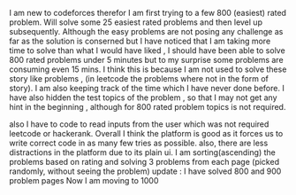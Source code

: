 I am new to codeforces therefor I am first trying to a few 800 (easiest) rated problem.
Will solve some 25 easiest rated problems and then level up subsequently.
Although the easy problems are not posing any challenge as far as the solution is conserned but I have noticed that I am taking more time to solve than what I would have liked , I should have been able to solve 800 rated problems under 5 minutes but to my surprise some problems are consuming even 15 mins.
I think this is because I am not used to solve these story like problems , (in leetcode the problems where not in the form of story).
I am also keeping track of the time which I have never done before.
I have also hidden the test topics of the problem , so that I may not get any hint in the beginning , although for 800 rated problem topics is not required.

also I have to code to read inputs from the user which was not required leetcode or hackerank.
Overall I think the platform is good as it forces us to write correct code in as many few tries as possible.
also, there are less distractions in the platform due to its plain ui.
I am sorting(ascending) the problems based on rating and solving 3 problems from each page (picked randomly, without seeing the problem)
update : I have solved 800 and 900 problem pages Now I am moving to 1000

